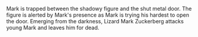 Mark is trapped between the shadowy figure and the shut metal door. The figure is alerted by Mark's presence as Mark is trying his hardest to open the door. Emerging from the darkness, Lizard Mark Zuckerberg attacks young Mark and leaves him for dead. 
